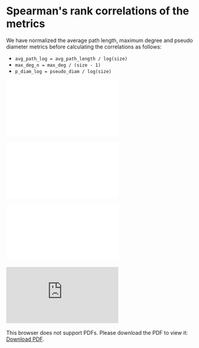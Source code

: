 # Spearman's rank correlations of the metrics

We have normalized the average path length, maximum degree and pseudo diameter metrics before calculating the correlations as follows: 
* ```avg_path_log = avg_path_length / log(size)```
* ```max_deg_n = max_deg / (size - 1)```
* ```p_diam_log = pseudo_diam / log(size)```


![heatmap_friendship](./heatmap_friend.pdf "Correlation heatmap of metrics on friendship networks")

![heatmap_comm](./heatmap_comm.pdf "Correlation heatmap of metrics on communication networks")

![heatmap_collab](./heatmap_friend.pdf "Correlation heatmap of metrics on collaboration networks")


<object data="https://github.com/marcessz/Social-Networks/blob/master/heatmap_friend.pdf" type="application/pdf" width="700px" height="700px">
    <embed src="https://github.com/marcessz/Social-Networks/blob/master/heatmap_friend.pdf">
        <p>This browser does not support PDFs. Please download the PDF to view it: <a href="https://github.com/marcessz/Social-Networks/blob/master/heatmap_friend.pdf">Download PDF</a>.</p>
    </embed>
</object>
